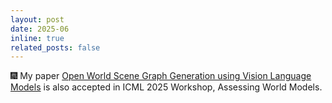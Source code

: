 ```yaml
---
layout: post
date: 2025-06
inline: true
related_posts: false
---
```


:fireworks: My paper [Open World Scene Graph Generation using Vision Language Models](https://arxiv.org/abs/2506.08189) is also accepted in ICML 2025 Workshop, Assessing World Models.
